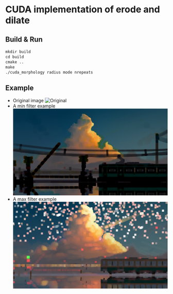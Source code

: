 # CUDA implementation of erode and dilate
## Build & Run
``` shell
mkdir build
cd build
cmake ..
make
./cuda_morphology radius mode nrepeats
```
## Example
- Original image
![Original](data/sea.png)
- A min filter example
![min](data/cuda_bgr_0.png)
- A max filter example
![max](data/cuda_bgr_1.png)

